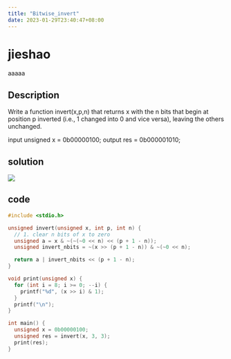 ```yaml
---
title: "Bitwise_invert"
date: 2023-01-29T23:40:47+08:00
---
```


# jieshao 

aaaaa



## Description

Write a function invert(x,p,n) that returns x with the n bits that begin at position p inverted (i.e., 1 changed into 0 and vice versa), leaving the others unchanged.

input unsigned x = 0b00000100;
output res =  0b000001010;

## solution

![](/img/Bitwise%20Operators%20-6.jpg)

## code

``` c
#include <stdio.h>

unsigned invert(unsigned x, int p, int n) {
  // 1. clear n bits of x to zero
  unsigned a = x & ~(~(~0 << n) << (p + 1 - n));
  unsigned invert_nbits = ~(x >> (p + 1 - n)) & ~(~0 << n);

  return a | invert_nbits << (p + 1 - n);
}

void print(unsigned x) {
  for (int i = 8; i >= 0; --i) {
    printf("%d", (x >> i) & 1);
  }
  printf("\n");
}

int main() {
  unsigned x = 0b00000100;
  unsigned res = invert(x, 3, 3);
  print(res);
}
```
